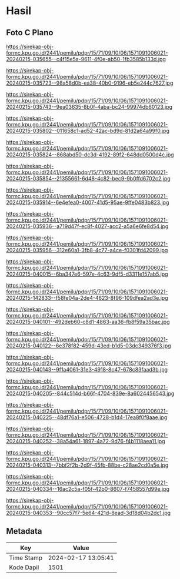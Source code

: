 # Hasil

## Foto C Plano

https://sirekap-obj-formc.kpu.go.id/2441/pemilu/pdpr/15/71/09/10/06/1571091006021-20240215-035655--c4f15e5a-9611-4f0e-ab50-1fb3585b133d.jpg

https://sirekap-obj-formc.kpu.go.id/2441/pemilu/pdpr/15/71/09/10/06/1571091006021-20240215-035723--98a58d0b-ea38-40b0-9196-eb5e244c7627.jpg

https://sirekap-obj-formc.kpu.go.id/2441/pemilu/pdpr/15/71/09/10/06/1571091006021-20240215-035743--9ea03635-8b0f-4aba-bc24-99974db60123.jpg

https://sirekap-obj-formc.kpu.go.id/2441/pemilu/pdpr/15/71/09/10/06/1571091006021-20240215-035802--011658c1-ad52-42ac-bd9d-81d2a64a99f0.jpg

https://sirekap-obj-formc.kpu.go.id/2441/pemilu/pdpr/15/71/09/10/06/1571091006021-20240215-035824--868abd50-dc3d-4192-89f2-648dd0500d4c.jpg

https://sirekap-obj-formc.kpu.go.id/2441/pemilu/pdpr/15/71/09/10/06/1571091006021-20240215-035854--21355661-6d48-4c82-bec9-9b0ffd6702c2.jpg

https://sirekap-obj-formc.kpu.go.id/2441/pemilu/pdpr/15/71/09/10/06/1571091006021-20240215-035914--6e4efea0-4007-41d5-95ae-9ffe0483b823.jpg

https://sirekap-obj-formc.kpu.go.id/2441/pemilu/pdpr/15/71/09/10/06/1571091006021-20240215-035936--a719d47f-ec8f-4027-acc2-a5a6e6fe8d54.jpg

https://sirekap-obj-formc.kpu.go.id/2441/pemilu/pdpr/15/71/09/10/06/1571091006021-20240215-035956--312e60a1-3fb8-4c77-a4ce-f0301fd42099.jpg

https://sirekap-obj-formc.kpu.go.id/2441/pemilu/pdpr/15/71/09/10/06/1571091006021-20240215-040015--6ba347e6-597e-4c63-9df5-d3311e157ab5.jpg

https://sirekap-obj-formc.kpu.go.id/2441/pemilu/pdpr/15/71/09/10/06/1571091006021-20240215-142833--f58fe04a-2de4-4623-8f96-109dfea2ad3e.jpg

https://sirekap-obj-formc.kpu.go.id/2441/pemilu/pdpr/15/71/09/10/06/1571091006021-20240215-040101--492deb60-c8d1-4863-aa36-fb8f59a35bac.jpg

https://sirekap-obj-formc.kpu.go.id/2441/pemilu/pdpr/15/71/09/10/06/1571091006021-20240215-040122--6e378f82-459d-43ed-b1d5-03dc349376f3.jpg

https://sirekap-obj-formc.kpu.go.id/2441/pemilu/pdpr/15/71/09/10/06/1571091006021-20240215-040143--9f1a4061-31e3-4918-8c47-678c83faad3b.jpg

https://sirekap-obj-formc.kpu.go.id/2441/pemilu/pdpr/15/71/09/10/06/1571091006021-20240215-040205--844c514d-b66f-4704-839e-8a6024456543.jpg

https://sirekap-obj-formc.kpu.go.id/2441/pemilu/pdpr/15/71/09/10/06/1571091006021-20240215-040225--48df76a1-e506-4728-b1d4-17ea8f0f8aae.jpg

https://sirekap-obj-formc.kpu.go.id/2441/pemilu/pdpr/15/71/09/10/06/1571091006021-20240215-040252--38a54a61-1897-4a72-9d76-f4b1118aea11.jpg

https://sirekap-obj-formc.kpu.go.id/2441/pemilu/pdpr/15/71/09/10/06/1571091006021-20240215-040313--7bbf2f2b-2d9f-45fb-88be-c28ae2cd0a5e.jpg

https://sirekap-obj-formc.kpu.go.id/2441/pemilu/pdpr/15/71/09/10/06/1571091006021-20240215-040334--16ac2c5a-f05f-42b0-8607-f7458557d99e.jpg

https://sirekap-obj-formc.kpu.go.id/2441/pemilu/pdpr/15/71/09/10/06/1571091006021-20240215-040353--90cc57f7-5e64-421d-8ead-3d18d04b2dc1.jpg


## Metadata

| Key        | Value               |
| ---------- | ------------------- |
| Time Stamp | 2024-02-17 13:05:41 |
| Kode Dapil | 1501                |



